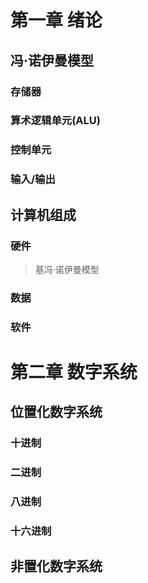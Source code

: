 # 第一章 绪论

## 冯·诺伊曼模型

### 存储器

### 算术逻辑单元(ALU)

### 控制单元

### 输入/输出

## 计算机组成

### 硬件

> 基冯·诺伊曼模型

### 数据

### 软件

# 第二章 数字系统

## 位置化数字系统

### 十进制

### 二进制

### 八进制

### 十六进制 

## 非置化数字系统





